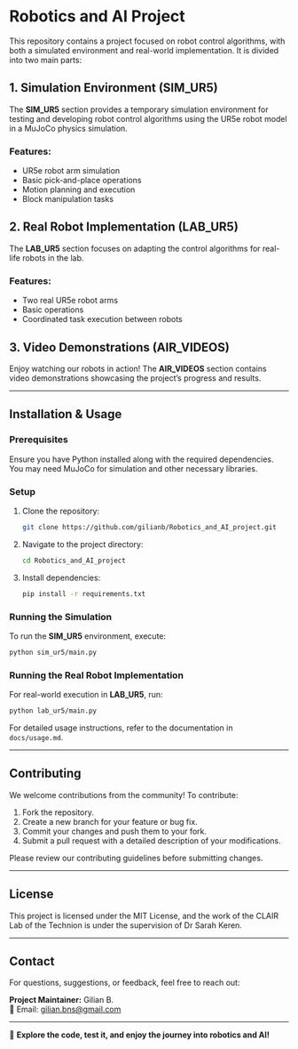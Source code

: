 # Robotics and AI Project

This repository contains a project focused on robot control algorithms, with both a simulated environment and real-world implementation. It is divided into two main parts:

## 1. Simulation Environment (SIM_UR5)
The **SIM_UR5** section provides a temporary simulation environment for testing and developing robot control algorithms using the UR5e robot model in a MuJoCo physics simulation.

### Features:
- UR5e robot arm simulation
- Basic pick-and-place operations
- Motion planning and execution
- Block manipulation tasks

## 2. Real Robot Implementation (LAB_UR5)
The **LAB_UR5** section focuses on adapting the control algorithms for real-life robots in the lab.

### Features:
- Two real UR5e robot arms
- Basic operations
- Coordinated task execution between robots

## 3. Video Demonstrations (AIR_VIDEOS)
Enjoy watching our robots in action! The **AIR_VIDEOS** section contains video demonstrations showcasing the project’s progress and results.

---

## Installation & Usage

### Prerequisites
Ensure you have Python installed along with the required dependencies. You may need MuJoCo for simulation and other necessary libraries.

### Setup
1. Clone the repository:
   ```bash
   git clone https://github.com/gilianb/Robotics_and_AI_project.git
   ```
2. Navigate to the project directory:
   ```bash
   cd Robotics_and_AI_project
   ```
3. Install dependencies:
   ```bash
   pip install -r requirements.txt
   ```

### Running the Simulation
To run the **SIM_UR5** environment, execute:
```bash
python sim_ur5/main.py
```

### Running the Real Robot Implementation
For real-world execution in **LAB_UR5**, run:
```bash
python lab_ur5/main.py
```

For detailed usage instructions, refer to the documentation in `docs/usage.md`.

---

## Contributing
We welcome contributions from the community! To contribute:
1. Fork the repository.
2. Create a new branch for your feature or bug fix.
3. Commit your changes and push them to your fork.
4. Submit a pull request with a detailed description of your modifications.

Please review our contributing guidelines before submitting changes.

---

## License
This project is licensed under the MIT License, and the work of the CLAIR Lab of the Technion is under the supervision of Dr Sarah Keren.

---

## Contact
For questions, suggestions, or feedback, feel free to reach out:

**Project Maintainer:** Gilian B.  
📧 Email: gilian.bns@gmail.com

---

🚀 **Explore the code, test it, and enjoy the journey into robotics and AI!**
